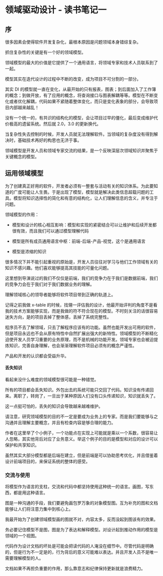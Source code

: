 # 领域驱动设计 - 读书笔记一

<a name="vqn5uw"></a>

## [](#vqn5uw)序

很多因素会使得软件开发复杂化，最根本原因是问题领域本身错综复杂。

抓住复杂性的关键是有一个好的领域模型。

领域模型的最大的价值是它提供了一个通用语言，将领域专家和技术人员联系到了一起。

模型其实在迭代设计的过程中不断的改变，成为项目不可分割的一部分。

其实 DI 的模型就一直在变化，从最开始的只有报表，图表；到后面加入了工作簿的概念；到做开放，有了应用的概念，将查询接口与图表解耦等等。模型在不断变化或者优化解耦，代码如果不紧随着整体变化，而只是变化表象的部分，会导致项目内部越来越乱！

没有一个统一的，有共识的结构化的模型，会让项目过早的僵化，最后变成维护代价极高的遗留系统。然后就 2.0，3.0 的更新换代。

当复杂性失去控制的时候，开发人员就无法理解软件。当领域的复杂度没有得到解决时，基础技术再好的构思也无济于事。

领域模型是开发人员和领域专家交流的结果，是一个反映深层次领域知识并聚焦于关键概念的模型。

<a name="x9febe"></a>

## [](#x9febe)运用领域模型

为了创建真正好用的软件，开发者必须有一整套与活动有关的知识体系。为此要知道的广度可能让人生畏。于是出现了模型，模型就是解决此类信息超载问题的工具。模型将知识选择性的简化和有意的结构化，让人们理解信息的含义，并专注于问题。

领域模型的作用：

- 模型和设计的核心相互影响：模型和实现的紧密结合可以让维护和后续开发都很有效，而且我们可以通过模型理解代码

- 模型是所有成员通用语言中枢：前端-后端-产品-视觉，这个是通用语言

- 模型是浓缩的知识

很多情况下并不能引起重视的原始是，开发人员往往对学习与他们工作领域有关的知识不感兴趣。他们喜欢能够提高其技能的可量化问题。

这里想到导演说过的我们不仅仅是前端，我们的竞争力在于我们是数据前端，我们的竞争力会在于我们对于我们数据业务的理解。

理解领域核心的领导者能够将软件项目带到正确的轨道上。

记得之前我做 x-table 的时候，找翎一评估我的设计，他最开始评判的角度不是看我的技术方案能够实现，而是我做的符不符合现在的模型。不时刻关注的话很容易迷失方向，是的项目丢掉了整体感，丢掉了系统完整性。

程序员不去了解领域，只去了解程序应该有的功能。虽然也能开发出可用的软件，但是项目永远也不会从原有特性中自然扩展出强大的新特性。领域模型的不断精化迫使开发人员学习重要的业务原理，而不是机械的功能开发。领域专家也会被迫提炼知识，完善自身理解，也会渐渐理解软件项目必须有的概念严谨性。

产品和开发的认识都会受益升华。

<a name="8pbilz"></a>

#### [](#8pbilz)丢失知识

看起来没什么难度的领域模型很可能是一种错觉。

所有的项目都会丢失知识。外包出去的系统可能只交回了代码。知识没有传递回来。离职了，转岗了，一旦出于某种原因人们没有口头传递知识，知识就丢失了。

这一点挺可怕的，丢失的知识会导致越来越难维护。

请注意，研究领域模型的目的不一定是要成为业务上的专家。而是我们要能够与之沟通并且理解主要概念，并且有检查内容是够合理的能力。

作者在这里举了个小例子，一个功能点在实现上可能就是乘以一个系数，很容易让人忽略，其实他背后对应了业务意义。举这个例子的目的是模型和对应的设计可以保护和共享知识。

虽然其实大部分模型都是后端在建立，但是前端是可以协助思考优化，并且借鉴着设计前端项目的，来保证系统的整体的感受。

<a name="0ivoao"></a>

### [](#0ivoao)交流与使用

将模型作为语言的支柱，交流和代码中都坚持使用这种统一的语言。画图，写东西，都是用这种语言。

图是一种沟通的手段，我们要避免画包罗万象的对象模型图。互为补充的图和文档能够让人们将注意力集中到核心上。

我最开始为了创建领域模型画的图就不对，内容太多，反而没起到图该有的效果。

务必要记住模型不是图，图是为了表达和解释模型。对设计起到推动作用的模型是领域的一个视图。

代码作为设计文档的坏处是可能会把读代码的人淹没在细节中。尽管代码是明确的，但是行为不一定是的，行为背后的意义可能难以表达。并且开发人员不是唯一需要理解模型的人。

文档如果不再担负重要的作用，那么靠意志和纪律保持更新就是浪费精力。
